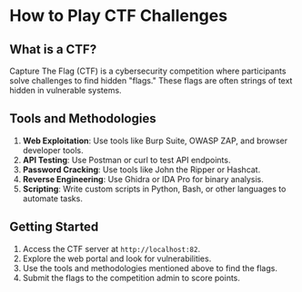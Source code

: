 # How to Play CTF Challenges

## What is a CTF?
Capture The Flag (CTF) is a cybersecurity competition where participants solve challenges to find hidden "flags." These flags are often strings of text hidden in vulnerable systems.

## Tools and Methodologies
1. **Web Exploitation**: Use tools like Burp Suite, OWASP ZAP, and browser developer tools.
2. **API Testing**: Use Postman or curl to test API endpoints.
3. **Password Cracking**: Use tools like John the Ripper or Hashcat.
4. **Reverse Engineering**: Use Ghidra or IDA Pro for binary analysis.
5. **Scripting**: Write custom scripts in Python, Bash, or other languages to automate tasks.

## Getting Started
1. Access the CTF server at `http://localhost:82`.
2. Explore the web portal and look for vulnerabilities.
3. Use the tools and methodologies mentioned above to find the flags.
4. Submit the flags to the competition admin to score points.
